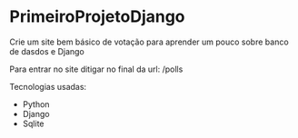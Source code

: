 # PrimeiroProjetoDjango

Crie um site bem básico de votação para aprender um pouco sobre banco de dasdos e Django

Para entrar no site ditigar no final da url: /polls

Tecnologias usadas:
- Python
- Django
- Sqlite
